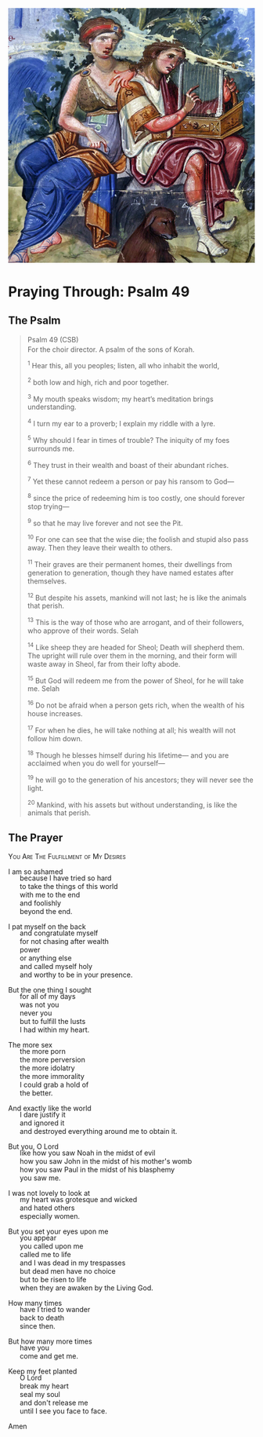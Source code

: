 <img class="intro-right" src="../images/art-paris-psalter.jpg">

<style>
  li {list-style-type: none;}
  p + ul {
    margin-top: -18px;
}
</style>

# Praying Through: Psalm 49

## The Psalm

>Psalm 49 (CSB)  
><sup></sup> For the choir director. A psalm of the sons of Korah. 
>
><sup>1</sup> Hear this, all you peoples; listen, all who inhabit the world, 
>
><sup>2</sup> both low and high, rich and poor together. 
>
><sup>3</sup> My mouth speaks wisdom; my heart’s meditation brings understanding. 
>
><sup>4</sup> I turn my ear to a proverb; I explain my riddle with a lyre. 
>
><sup>5</sup> Why should I fear in times of trouble? The iniquity of my foes surrounds me. 
>
><sup>6</sup> They trust in their wealth and boast of their abundant riches. 
>
><sup>7</sup> Yet these cannot redeem a person or pay his ransom to God— 
>
><sup>8</sup> since the price of redeeming him is too costly, one should forever stop trying— 
>
><sup>9</sup> so that he may live forever and not see the Pit. 
>
><sup>10</sup> For one can see that the wise die; the foolish and stupid also pass away. Then they leave their wealth to others. 
>
><sup>11</sup> Their graves are their permanent homes, their dwellings from generation to generation, though they have named estates after themselves. 
>
><sup>12</sup> But despite his assets, mankind will not last; he is like the animals that perish. 
>
><sup>13</sup> This is the way of those who are arrogant, and of their followers, who approve of their words. Selah 
>
><sup>14</sup> Like sheep they are headed for Sheol; Death will shepherd them. The upright will rule over them in the morning, and their form will waste away in Sheol, far from their lofty abode. 
>
><sup>15</sup> But God will redeem me from the power of Sheol, for he will take me. Selah 
>
><sup>16</sup> Do not be afraid when a person gets rich, when the wealth of his house increases. 
>
><sup>17</sup> For when he dies, he will take nothing at all; his wealth will not follow him down. 
>
><sup>18</sup> Though he blesses himself during his lifetime— and you are acclaimed when you do well for yourself— 
>
><sup>19</sup> he will go to the generation of his ancestors; they will never see the light. 
>
><sup>20</sup> Mankind, with his assets but without understanding, is like the animals that perish.

## The Prayer

<div style="font-variant: small-caps;">
You Are The Fulfillment of My Desires
</div>

I am so ashamed
* because I have tried so hard
* to take the things of this world
* with me to the end
* and foolishly
* beyond the end.

I pat myself on the back
* and congratulate myself
* for not chasing after wealth
* power
* or anything else
* and called myself holy
* and worthy to be in your presence.

But the one thing I sought
* for all of my days
* was not you
* never you
* but to fulfill the lusts
* I had within my heart.

The more sex
* the more porn
* the more perversion
* the more idolatry
* the more immorality
* I could grab a hold of
* the better.

And exactly like the world
* I dare justify it
* and ignored it
* and destroyed everything around me to obtain it.

But you, O Lord
* like how you saw Noah in the midst of evil
* how you saw John in the midst of his mother's womb
* how you saw Paul in the midst of his blasphemy
* you saw me.

I was not lovely to look at
* my heart was grotesque and wicked
* and hated others
* especially women.

But you set your eyes upon me
* you appear
* you called upon me
* called me to life
* and I was dead in my trespasses
* but dead men have no choice
* but to be risen to life
* when they are awaken by the Living God.

How many times
* have I tried to wander
* back to death
* since then.

But how many more times
* have you
* come and get me.

Keep my feet planted
* O Lord
* break my heart
* seal my soul
* and don't release me
* until I see you face to face.

Amen
